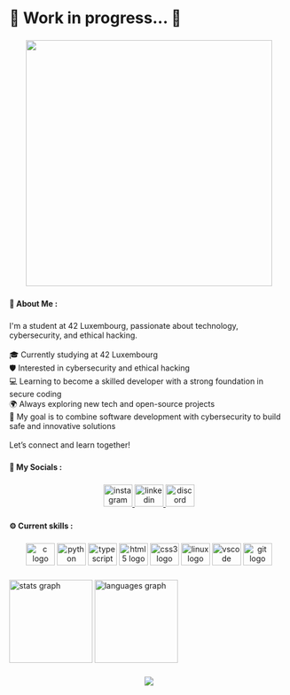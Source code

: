 <h1 align="left">🚧 Work in progress... 🚧</h1>

###

<div align="center">
  <img height="444" src="https://camo.githubusercontent.com/4c3fd71b359cd5dfadc21247cde8f16ecbe5d41db8ac79ef28e3091ab02a8bef/68747470733a2f2f6d69722d73332d63646e2d63662e626568616e63652e6e65742f70726f6a6563745f6d6f64756c65732f6d61785f313230302f3831626234623136353638343031392e363430623630333864313333652e676966"  />
</div>

###

<h4 align="left">👋 About Me :</h4>

###

<p align="left">I'm a student at 42 Luxembourg, passionate about technology, cybersecurity, and ethical hacking.<br><br>🎓 Currently studying at 42 Luxembourg<br>🛡️ Interested in cybersecurity and ethical hacking<br>💻 Learning to become a skilled developer with a strong foundation in secure coding<br>🌍 Always exploring new tech and open-source projects<br>🚀 My goal is to combine software development with cybersecurity to build safe and innovative solutions<br><br>Let’s connect and learn together!</p>

###

<h4 align="left">💬 My Socials :</h4>

###

<div align="center">
  <a href="https://www.instagram.com/lucafrrc/" target="_blank">
    <img src="https://raw.githubusercontent.com/maurodesouza/profile-readme-generator/master/src/assets/icons/social/instagram/default.svg" width="52" height="40" alt="instagram logo"  />
  </a>
  <a href="https://www.linkedin.com/in/luca-ferreira-costa-4b194a2a1/" target="_blank">
    <img src="https://raw.githubusercontent.com/maurodesouza/profile-readme-generator/master/src/assets/icons/social/linkedin/default.svg" width="52" height="40" alt="linkedin logo"  />
  </a>
  <a href="duck_0107" target="_blank">
    <img src="https://raw.githubusercontent.com/maurodesouza/profile-readme-generator/master/src/assets/icons/social/discord/default.svg" width="52" height="40" alt="discord logo"  />
  </a>
</div>

###

<h4 align="left">⚙️ Current skills :</h4>

###

<div align="center">
  <img src="https://cdn.jsdelivr.net/gh/devicons/devicon/icons/c/c-original.svg" width="52" height="40" alt="c logo"  />
  <img src="https://cdn.jsdelivr.net/gh/devicons/devicon/icons/python/python-original.svg" width="52" height="40" alt="python logo"  />
  <img src="https://cdn.jsdelivr.net/gh/devicons/devicon/icons/typescript/typescript-original.svg" width="52" height="40" alt="typescript logo"  />
  <img src="https://cdn.jsdelivr.net/gh/devicons/devicon/icons/html5/html5-original.svg" width="52" height="40" alt="html5 logo"  />
  <img src="https://cdn.jsdelivr.net/gh/devicons/devicon/icons/css3/css3-original.svg" width="52" height="40" alt="css3 logo"  />
  <img src="https://cdn.jsdelivr.net/gh/devicons/devicon/icons/linux/linux-original.svg" width="52" height="40" alt="linux logo"  />
  <img src="https://cdn.jsdelivr.net/gh/devicons/devicon/icons/vscode/vscode-original.svg" width="52" height="40" alt="vscode logo"  />
  <img src="https://cdn.jsdelivr.net/gh/devicons/devicon/icons/git/git-original.svg" width="52" height="40" alt="git logo"  />
</div>

###

<div align="left">
  <img src="https://github-readme-stats.vercel.app/api?username=lucafrrc&hide_title=false&hide_rank=false&show_icons=true&include_all_commits=true&count_private=true&disable_animations=false&theme=dracula&locale=en&hide_border=false&order=1" height="150" alt="stats graph"  />
  <img src="https://github-readme-stats.vercel.app/api/top-langs?username=lucafrrc&locale=en&hide_title=false&layout=compact&card_width=320&langs_count=5&theme=dracula&hide_border=false&order=2" height="150" alt="languages graph"  />
</div>

###

<div align="center">
  <img src="https://profile-counter.glitch.me/lucafrrc/count.svg?"  />
</div>

###
